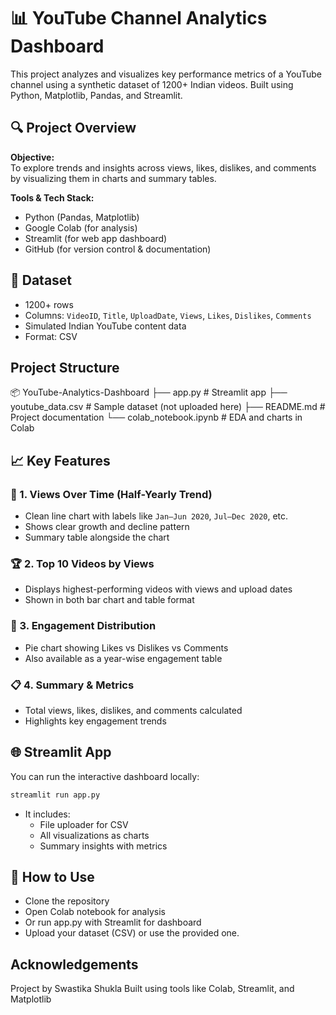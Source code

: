 # 📊 YouTube Channel Analytics Dashboard

This project analyzes and visualizes key performance metrics of a YouTube channel using a synthetic dataset of 1200+ Indian videos. Built using Python, Matplotlib, Pandas, and Streamlit.

## 🔍 Project Overview

**Objective:**  
To explore trends and insights across views, likes, dislikes, and comments by visualizing them in charts and summary tables.

**Tools & Tech Stack:**
- Python (Pandas, Matplotlib)
- Google Colab (for analysis)
- Streamlit (for web app dashboard)
- GitHub (for version control & documentation)

## 🧾 Dataset

- 1200+ rows
- Columns: `VideoID`, `Title`, `UploadDate`, `Views`, `Likes`, `Dislikes`, `Comments`
- Simulated Indian YouTube content data  
- Format: CSV


## Project Structure
📦 YouTube-Analytics-Dashboard
├── app.py                 # Streamlit app
├── youtube_data.csv       # Sample dataset (not uploaded here)
├── README.md              # Project documentation
└── colab_notebook.ipynb   # EDA and charts in Colab

## 📈 Key Features

### 📅 1. Views Over Time (Half-Yearly Trend)
- Clean line chart with labels like `Jan–Jun 2020`, `Jul–Dec 2020`, etc.
- Shows clear growth and decline pattern
- Summary table alongside the chart

### 🏆 2. Top 10 Videos by Views
- Displays highest-performing videos with views and upload dates
- Shown in both bar chart and table format

### 🥧 3. Engagement Distribution
- Pie chart showing Likes vs Dislikes vs Comments
- Also available as a year-wise engagement table

### 📋 4. Summary & Metrics
- Total views, likes, dislikes, and comments calculated
- Highlights key engagement trends

## 🌐 Streamlit App

You can run the interactive dashboard locally:

```bash
streamlit run app.py
```

- It includes:
    - File uploader for CSV
    - All visualizations as charts
    - Summary insights with metrics

## 📌 How to Use
- Clone the repository
- Open Colab notebook for analysis
- Or run app.py with Streamlit for dashboard
- Upload your dataset (CSV) or use the provided one. 

## Acknowledgements
Project by Swastika Shukla
Built using tools like Colab, Streamlit, and Matplotlib